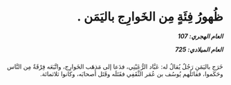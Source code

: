 <h1 dir="rtl">ظُهورُ فِئَةٍ مِن الخَوارِج باليَمَن .</h1>

<h5 dir="rtl">العام الهجري:  107

العام الميلادي: 725

</h5>

<p dir="rtl">خَرَج باليَمَنِ رَجُلٌ يُقالُ له: عَبَّاد الرُّعَيْنِي، فدَعا إلى مَذهَب الخَوارِج، واتَّبَعَه فِرْقَةٌ مِن النَّاس وحَكَموا، فقاتَلَهم يُوسُف بن عُمَر الثَّقَفِي فقَتَلَه وقَتَل أَصحابَه، وكانوا ثلاثمائة.</p></br>
